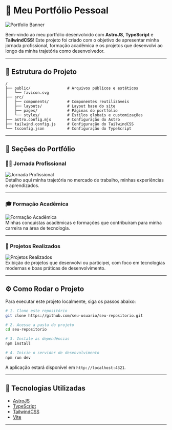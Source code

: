 # 🌟 Meu Portfólio Pessoal

![Portfolio Banner](https://i.imgur.com/5QbAKol.png)

Bem-vindo ao meu portfólio desenvolvido com **AstroJS**, **TypeScript** e **TailwindCSS**! Este projeto foi criado com o objetivo de apresentar minha jornada profissional, formação acadêmica e os projetos que desenvolvi ao longo da minha trajetória como desenvolvedor.

---

## 📁 Estrutura do Projeto

```
/
├── public/                # Arquivos públicos e estáticos
│   └── favicon.svg
├── src/
│   ├── components/        # Componentes reutilizáveis
│   ├── layouts/           # Layout base do site
│   ├── pages/             # Páginas do portfólio
│   └── styles/            # Estilos globais e customizações
├── astro.config.mjs       # Configuração do Astro
├── tailwind.config.js     # Configuração do TailwindCSS
└── tsconfig.json          # Configuração do TypeScript
```

---

## 🧭 Seções do Portfólio

### 🧑‍💼 Jornada Profissional
![Jornada Profissional](https://i.imgur.com/LFycaJm.png)  
Detalho aqui minha trajetória no mercado de trabalho, minhas experiências e aprendizados.

---

### 🎓 Formação Acadêmica
![Formação Acadêmica](https://i.imgur.com/fEFtnrp.png)  
Minhas conquistas acadêmicas e formações que contribuíram para minha carreira na área de tecnologia.

---

### 💼 Projetos Realizados
![Projetos Realizados](https://i.imgur.com/zSZDjhi.png)  
Exibição de projetos que desenvolvi ou participei, com foco em tecnologias modernas e boas práticas de desenvolvimento.

---

## ⚙️ Como Rodar o Projeto

Para executar este projeto localmente, siga os passos abaixo:

```bash
# 1. Clone este repositório
git clone https://github.com/seu-usuario/seu-repositorio.git

# 2. Acesse a pasta do projeto
cd seu-repositorio

# 3. Instale as dependências
npm install

# 4. Inicie o servidor de desenvolvimento
npm run dev
```

A aplicação estará disponível em `http://localhost:4321`.

---

## 🚀 Tecnologias Utilizadas

- [AstroJS](https://astro.build/)
- [TypeScript](https://www.typescriptlang.org/)
- [TailwindCSS](https://tailwindcss.com/)
- [Vite](https://vitejs.dev/)

---
